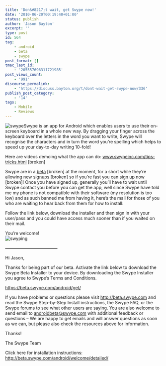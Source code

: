 ```yaml
---
title: 'Don&#8217;t wait, get Swype now!'
date: '2010-06-20T00:19:40+01:00'
status: publish
author: 'Jason Bayton'
excerpt: ''
type: post
id: 564
tag:
    - android
    - beta
    - swype
post_format: []
tmac_last_id:
    - '205557696311721985'
post_views_count:
    - '991'
discourse_permalink:
    - 'https://discuss.bayton.org/t/dont-wait-get-swype-now/336'
publish_post_category:
    - '14'
tags:
    - Mobile
    - Reviews
---
```

![swype](https://bucket.bayton.uk-lon1.upcloudobjects.com/uploads/2010/06/swype_logo.jpg "swype_logo")Swype is an app for Android which enables users to use their on-screen keyboard in a whole new way. By dragging your finger across the keyboard over the letters in the word you want to write, Swype will recognise the characters and in turn the word you’re spelling which helps to speed up your day-to-day writing 10-fold!

Here are videos demoing what the app can do: www.swypeinc.com/tips-tricks.html \[broken\]

Swype are in a [beta](http://beta.swype.com/) \[broken\] at the moment, for a short while they’re allowing new [signups](http://beta.swype.com/) \[broken\] so if you’re fast you can [sign up now](http://beta.swype.com/) \[broken\]! Once you have signed up, generally you’ll have to wait until Swype contact you before you can get the app, well since Swype have told me my phone is not compatible with their software (my resolution is too low) and as such banned me from having it, here’s the mail for those of you who are waiting to hear back from them for how to install:

Follow the link below, download the installer and then sign in with your user/pass and you could have access much sooner than if you waited on their mail.

You’re welcome!  
![swyping](https://bucket.bayton.uk-lon1.upcloudobjects.com/uploads/2010/06/swyping-225x300.jpg "swyping")

**————————————**

Hi Jason,

Thanks for being part of our beta. Activate the link below to download the Swype Beta Installer to your device. By downloading the Swype Installer you agree to Swype’s Terms and Conditions.

<https://beta.swype.com/android/get/>

If you have problems or questions please visit <http://beta.swype.com> and read the Swype Step-by-Step Install instructions, the Swype FAQ, or the Swype forums to see what other users are saying. You are also welcome to send email to <androidbeta@swype.com> with additional feedback or questions – We are happy to get emails and will answer questions as soon as we can, but please also check the resources above for information.

Thanks!

The Swype Team

Click here for installation instructions:  
http://beta.swype.com/android/welcome/detailed/